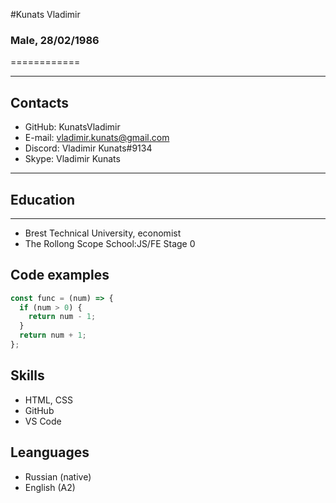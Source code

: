 #Kunats Vladimir
### Male, 28/02/1986
============

-------------------     ----------------------------
## Contacts
* GitHub: KunatsVladimir
* E-mail: vladimir.kunats@gmail.com
* Discord: Vladimir Kunats#9134
* Skype: Vladimir Kunats
-------------------     ----------------------------
## Education
---------
* Brest Technical University, economist
* The Rollong Scope School:JS/FE Stage 0
## Code examples

```javascript
const func = (num) => {
  if (num > 0) {
    return num - 1;
  }
  return num + 1;
};
```
## Skills
* HTML, CSS
* GitHub
* VS Code
## Leanguages
* Russian (native)
* English (A2)


